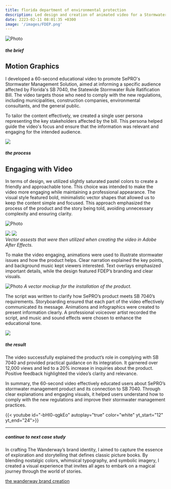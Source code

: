 ```yaml
---
title: florida department of environmental protection
description: Led design and creation of animated video for a Stormwater Management Solution in Florida.
date: 2223-02-11 08:01:35 +0300
image: '/images/FDEP.png'
---
```

![Photo](/images/Sox-06.png#wide)

##### the brief
## Motion Graphics
I developed a 60-second educational video to promote SePRO's Stormwater Management Solution, aimed at informing a specific audience affected by Florida's SB 7040, the Statewide Stormwater Rule Ratification Bill. The video targets those who need to comply with the new regulations, including municipalities, construction companies, environmental consultants, and the general public.

To tailor the content effectively, we created a single user persona representing the key stakeholders affected by the bill. This persona helped guide the video's focus and ensure that the information was relevant and engaging for the intended audience.

<div class="page__gallery__wrapper">
  <div class="page__gallery__images">
    <img src= /images/Sox-07.png loading="lazy">
  </div>
</div>

##### the process
## Engaging with Video
In terms of design, we utilized slightly saturated pastel colors to create a friendly and approachable tone. This choice was intended to make the video more engaging while maintaining a professional appearance. The visual style featured bold, minimalistic vector shapes that allowed us to keep the content simple and focused. This approach emphasized the process of the product and the story being told, avoiding unnecessary complexity and ensuring clarity.

![Photo](/images/Sox-01.png#wide)
<div class="page__gallery__wrapper">
  <div class="page__gallery__images">
    <img src= /images/Sox-05.png loading="lazy">
    <img src= /images/Sox-04.png loading="lazy">
  </div>
  <em>Vector assests that were then utilized when creating the video in Adobe After Effects.</em>
</div>

To make the video engaging, animations were used to illustrate stormwater issues and how the product helps. Clear narration explained the key points, and background music kept viewers interested. Text overlays emphasized important details, while the design featured FDEP’s branding and clear visuals.

![Photo](/images/Sox-03.png#wide)
<em>A vector mockup for the installation of the product.</em>

The script was written to clarify how SePRO’s product meets SB 7040’s requirements. Storyboarding ensured that each part of the video effectively communicated its message. Animations and infographics were created to present information clearly. A professional voiceover artist recorded the script, and music and sound effects were chosen to enhance the educational tone.

<div class="page__gallery__wrapper">
  <div class="page__gallery__images">
    <img src= /images/Sox-02.png loading="lazy">
  </div>
</div>

##### the result
The video successfully explained the product’s role in complying with SB 7040 and provided practical guidance on its integration. It garnered over 12,000 views and led to a 20% increase in inquiries about the product. Positive feedback highlighted the video’s clarity and relevance.

In summary, the 60-second video effectively educated users about SePRO’s stormwater management product and its connection to SB 7040. Through clear explanations and engaging visuals, it helped users understand how to comply with the new regulations and improve their stormwater management practices.

{{< youtube id="-bHI0-qgkEo" autoplay="true" color="white" yt_start="12" yt_end="24">}}


---

##### continue to next case study
In crafting The Wanderway’s brand identity, I aimed to capture the essence of exploration and storytelling that defines classic picture books. By blending nostalgic colors, whimsical typography, and symbolic imagery, I created a visual experience that invites all ages to embark on a magical journey through the world of stories.

<a href="https://keilub.com/projects/1-wanderway/">the wanderway brand creation</a>
